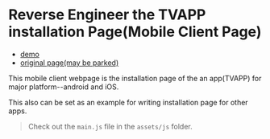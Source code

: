 # Reverse Engineer the TVAPP installation Page(Mobile Client Page)

* [demo](http://binarydist.github.io/tvapp-installation-page/)
* [original page(may be parked)](http://download.tvapp.so:9732/install.html)

This mobile client webpage is the installation page of the an app(TVAPP) for major platform--android and iOS.

This also can be set as an example for writing installation page for other apps.

> Check out the `main.js` file in the `assets/js` folder.